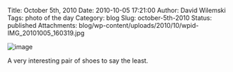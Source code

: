 Title: October 5th, 2010 
Date: 2010-10-05 17:21:00
Author: David Wilemski
Tags: photo of the day
Category: blog
Slug: october-5th-2010
Status: published
Attachments: blog/wp-content/uploads/2010/10/wpid-IMG_20101005_160319.jpg

![image](http://oromis.davidwilemski.com/blog/wp-content/uploads/2010/10/wpid-IMG_20101005_160319.jpg)

A very interesting pair of shoes to say the least.

>
